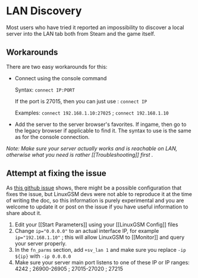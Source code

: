 # LAN Discovery

Most users who have tried it reported an impossibility to discover a local server into the LAN tab both from Steam and the game itself.

## Workarounds

There are two easy workarounds for this:

* Connect using the console command

  Syntax: `connect IP:PORT`

  If the port is 27015, then you can just use : `connect IP`

  Examples: `connect 192.168.1.10:27025` ; `connect 192.168.1.10`

* Add the server to the server browser's favorites. If ingame, then go to the legacy browser if applicable to find it. The syntax to use is the same as for the console connection.

_Note: Make sure your server actually works and is reachable on LAN, otherwise what you need is rather \[\[Troubleshooting\]\] first ._

## Attempt at fixing the issue

As [this github issue](https://github.com/GameServerManagers/LinuxGSM/issues/1770) shows, there might be a possible configuration that fixes the issue, but LinuxGSM devs were not able to reproduce it at the time of writing the doc, so this information is purely experimental and you are welcome to update it or post on the issue if you have useful information to share about it.

1. Edit your \[\[Start Parameters\]\] using your \[\[LinuxGSM Config\]\] files
2. Change `ip="0.0.0.0"` to an actual interface IP, for example `ip="192.168.1.10"` ; this will allow LinuxGSM to \[\[Monitor\]\] and query your server properly.
3. In the `fn_parms` section, add `+sv_lan 1` and make sure you replace `-ip ${ip}` with `-ip 0.0.0.0`
4. Make sure your server main port listens to one of these IP or IP ranges: 4242 ; 26900-26905 ; 27015-27020 ; 27215


